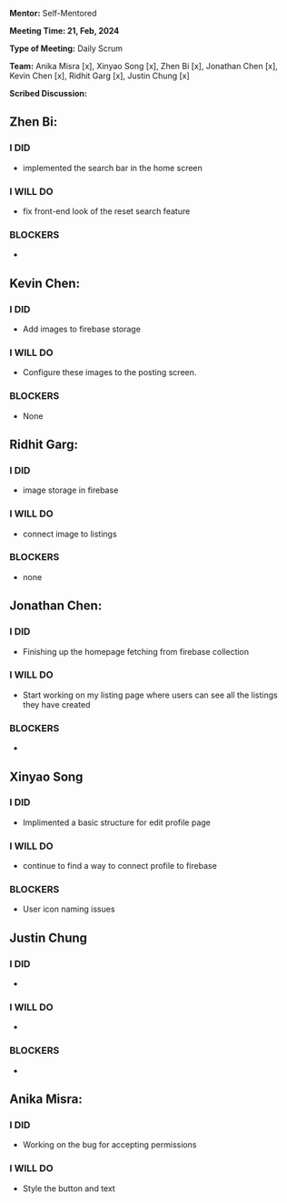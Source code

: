 **Mentor:** Self-Mentored

**Meeting Time: 21, Feb, 2024** 

**Type of Meeting:** Daily Scrum

**Team:** Anika Misra [x], Xinyao Song [x], Zhen Bi [x], Jonathan Chen [x], Kevin Chen [x], Ridhit Garg [x], Justin Chung [x]

**Scribed Discussion:**

## **Zhen Bi:**  
### **I DID**  
- implemented the search bar in the home screen

### **I WILL DO**  
- fix front-end look of the reset search feature

### **BLOCKERS**  
- 

## **Kevin Chen:**  
### **I DID**  
- Add images to firebase storage

### **I WILL DO**  
- Configure these images to the posting screen.

### **BLOCKERS**  
- None

## **Ridhit Garg:**  
### **I DID**  
- image storage in firebase

### **I WILL DO**  
- connect image to listings

### **BLOCKERS**  
- none

## **Jonathan Chen:**  
### **I DID**  
- Finishing up the homepage fetching from firebase collection

### **I WILL DO**  
- Start working on my listing page where users can see all the listings they have created

### **BLOCKERS**  
- 

## **Xinyao Song**  
### **I DID**  
- Implimented a basic structure for edit profile page

### **I WILL DO**  
- continue to find a way to connect profile to firebase

### **BLOCKERS**  
- User icon naming issues

## **Justin Chung**  
### **I DID**  
- 

### **I WILL DO**  
- 

### **BLOCKERS**  
-
## **Anika Misra:**  
### **I DID**  
- Working on the bug for accepting permissions

### **I WILL DO**  
- Style the button and text
